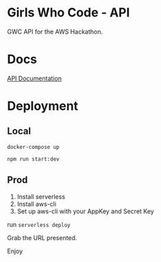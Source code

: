 # Girls Who Code - API
GWC API for the AWS Hackathon.

# Docs
[API Documentation](http://gws-api-docs.s3-website-us-east-1.amazonaws.com/)

# Deployment
## Local
`docker-compose up`

`npm run start:dev`


## Prod
1. Install serverless
2. Install aws-cli
3. Set up aws-cli with your AppKey and Secret Key

run `serverless deploy`

Grab the URL presented.  

Enjoy


